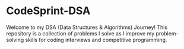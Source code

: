 # CodeSprint-DSA
Welcome to my DSA (Data Structures &amp; Algorithms) Journey! This repository is a collection of problems I solve as I improve my problem-solving skills for coding interviews and competitive programming.
